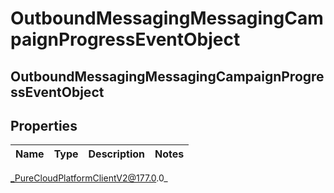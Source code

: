 # OutboundMessagingMessagingCampaignProgressEventObject

## OutboundMessagingMessagingCampaignProgressEventObject

## Properties

|Name | Type | Description | Notes|
|------------ | ------------- | ------------- | -------------|



_PureCloudPlatformClientV2@177.0.0_
